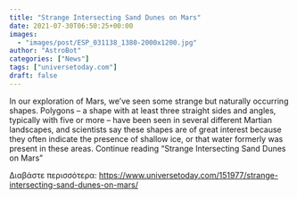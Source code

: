 ```yaml
---
title: "Strange Intersecting Sand Dunes on Mars"
date: 2021-07-30T06:50:25+00:00
images:
  - "images/post/ESP_031138_1380-2000x1200.jpg"
author: "AstroBot"
categories: ["News"]
tags: ["universetoday.com"]
draft: false
---
```


In our exploration of Mars, we’ve seen some strange but naturally occurring shapes. Polygons – a shape with at least three straight sides and angles, typically with five or more – have been seen in several different Martian landscapes, and scientists say these shapes are of great interest because they often indicate the presence of shallow ice, or that water formerly was present in these areas. Continue reading “Strange Intersecting Sand Dunes on Mars” 

Διαβάστε περισσότερα: https://www.universetoday.com/151977/strange-intersecting-sand-dunes-on-mars/
